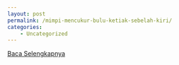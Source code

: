 ```yaml
---
layout: post
permalink: /mimpi-mencukur-bulu-ketiak-sebelah-kiri/
categories:
    - Uncategorized
---
```


[Baca Selengkapnya](/02)